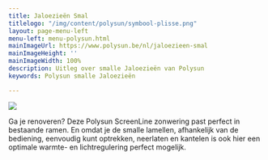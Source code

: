 ```yaml
---
title: Jaloezieën Smal
titlelogo: "/img/content/polysun/symbool-plisse.png"
layout: page-menu-left
menu-left: menu-polysun.html
mainImageUrl: https://www.polysun.be/nl/jaloezieen-smal
mainImageHeight: ''
mainImageWidth: 100%
description: Uitleg over smalle Jaloezieën van Polysun
keywords: Polysun smalle Jaloezieën

---
```


![](/img/content/polysun-jaloezie.png)

Ga je renoveren? Deze Polysun ScreenLine zonwering past perfect in bestaande ramen.     En omdat je de smalle lamellen, afhankelijk van de bediening, eenvoudig kunt optrekken, neerlaten en kantelen is ook hier een optimale warmte- en lichtregulering perfect mogelijk.
